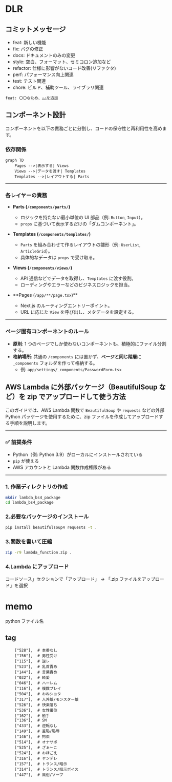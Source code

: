 # DLR

## コミットメッセージ

- feat: 新しい機能
- fix: バグの修正
- docs: ドキュメントのみの変更
- style: 空白、フォーマット、セミコロン追加など
- refactor: 仕様に影響がないコード改善(リファクタ)
- perf: パフォーマンス向上関連
- test: テスト関連
- chore: ビルド、補助ツール、ライブラリ関連

```
feat: 〇〇なため、△△を追加
```

## コンポーネント設計

コンポーネントを以下の責務ごとに分割し、コードの保守性と再利用性を高めます。

### 依存関係

```mermaid
graph TD
    Pages -->|表示する| Views
    Views -->|データを渡す| Templates
    Templates -->|レイアウトする| Parts
```

---

### 各レイヤーの責務

- **Parts (`/components/parts/`)**

  - ロジックを持たない最小単位の UI 部品（例: `Button`, `Input`）。
  - `props` に基づいて表示するだけの「ダムコンポーネント」。

- **Templates (`/components/templates/`)**

  - `Parts` を組み合わせて作るレイアウトの雛形（例: `UserList`, `ArticleGrid`）。
  - 具体的なデータは `props` で受け取る。

- **Views (`/components/views/`)**

  - API 通信などでデータを取得し、`Templates` に渡す役割。
  - ローディングやエラーなどのビジネスロジックを担当。

- **Pages (`/app/**/page.tsx`)\*\*
  - Next.js のルーティングエントリーポイント。
  - URL に応じた `View` を呼び出し、メタデータを設定する。

---

### ページ固有コンポーネントのルール

- **原則**: 1 つのページでしか使わないコンポーネントも、積極的にファイル分割する。
- **格納場所**: 共通の `/components` には置かず、**ページと同じ階層**に `_components` フォルダを作って格納する。
  - 例: `app/settings/_components/PasswordForm.tsx`

## AWS Lambda に外部パッケージ（BeautifulSoup など）を zip でアップロードして使う方法

このガイドでは、AWS Lambda 関数で `BeautifulSoup` や `requests` などの外部 Python パッケージを使用するために、zip ファイルを作成してアップロードする手順を説明します。

---

### ✅ 前提条件

- Python（例: Python 3.9）がローカルにインストールされている
- `pip` が使える
- AWS アカウントと Lambda 関数作成権限がある

---

### 1. 作業ディレクトリの作成

```bash
mkdir lambda_bs4_package
cd lambda_bs4_package
```

### 2.必要なパッケージのインストール

```bash
pip install beautifulsoup4 requests -t .
```

### 3.関数を書いて圧縮

```bash
zip -r9 lambda_function.zip .
```

### 4.Lambda にアップロード

コードソース」セクションで「アップロード」 → 「.zip ファイルをアップロード」を選択

# memo

python ファイル名

## tag

        ["528"],  # 本番なし
        ["156"],  # 男性受け
        ["115"],  # 逆レ
        ["523"],  # 乳首責め
        ["144"],  # 言葉責め
        ["032"],  # 純愛
        ["046"],  # ハーレム
        ["116"],  # 複数プレイ
        ["504"],  # おねショタ
        ["317"],  # 人外娘/モンスター娘
        ["526"],  # 快楽落ち
        ["536"],  # 女性優位
        ["162"],  # 触手
        ["136"],  # SM
        ["433"],  # 逆転なし
        ["149"],  # 羞恥/恥辱
        ["146"],  # 拘束
        ["514"],  # オナサポ
        ["525"],  # ざぁ〜こ
        ["524"],  # おほごえ
        ["316"],  # ヤンデレ
        ["157"],  # トランス/暗示
        ["314"],  # トランス/暗示ボイス
        ["447"],  # 風俗/ソープ
